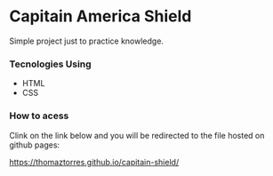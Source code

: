 # Capitain America Shield

Simple project just to practice knowledge.

### Tecnologies Using

- HTML
- CSS

### How to acess

Clink on the link below and you will be redirected to the file hosted on github pages:

https://thomaztorres.github.io/capitain-shield/
